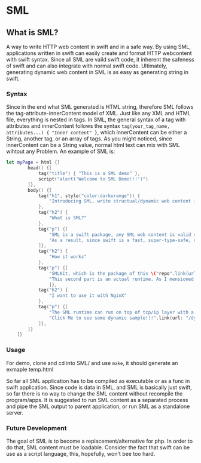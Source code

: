 # SML

## What is SML?

A way to write HTTP web content in swift and in a safe way. By using SML, applications written in swift can easily create and format HTTP webcontent with swift syntax. Since all SML are vaild swift code, it inherent the safeness of swift and can also integrate with normal swift code. Ultimately, generating dynamic web content in SML is as easy as generating string in swift.

### Syntax

Since in the end what SML generated is HTML string, therefore SML follows the tag-attribute-innerContent model of XML. Just like any XML and HTML file, everything is nested in tags. In SML, the general syntax of a tag with attributes and innerContent follows the syntax `tag(your_tag_name, attributes...) { "Inner content" }`, which innerContent can be either a String, another tag, or an array of tags. As you might noticed, since innerContent can be a String value, normal html text can mix with SML wihtout any Problem. An example of SML is:

```swift
let myPage = html {[
        head() {[
            tag("title") { "This is a SML demo" },
            script("alert('Welcome to SML Demo!!!')")
        ]},
        body() {[
            tag("h1", style("color:darkorange")) {
                "Introducing SML, write structual/dynamic web content in a type safe way"
            },
            tag("h2") {
                "What is SML?"
            },
            tag("p") {[
                "SML is a swift package, any SML web content is valid swift code, thus can be use on everywhere swift can be use. It is Ruby on Rails of Swift, the major difference between ruby-on-rails, php and SML is that both ruby-on-rails and php are \"putting code inside html\", while SML is about \"putting html content inline with code\".", "</br>",
                "As a result, since swift is a fast, super-type-safe, compile time language, it guarantees that all tags are closed safely, guarantees no code injection counld happen (Of cause no guarantee for unsafe SQL use) and maximize performance.", "</br>",
            ]},
            tag("h2") {
                "How it works"
            },
            tag("p") {[
                "SMLKit, which is the package of this \("repo".link(url: "https://github.com/michael-yuji/SML.git")), has mainly two components. First is CoreSML. Which can found under /Sources/CoreSML.swift, it defined a dozens of functions which all ultimately generate normal swift String. These functions are the form of the SML syntax. You might find it comfusing just by reading this paragraph, therefore I'm highly recommanded you to read this (index.swift) file in code and everything should make sense.", "</br>",
                "This second part is an actual runtime. As I mensioned, SML can run as package you can import to other projects as well as a standalone application. The runtime is powered by SXF97/spartanX. Which is another two projects I worked simultaneously. All these three projects are in early development stage, therefore they might not be perfect.", "</br>",
                ]},
            tag("h2") {
                "I want to use it with NginX"
            },
            tag("p") {[
                "The SML runtime can run on top of tcp/ip layer with a port number, as well as unix domain socket (much more safe and isolated from outside world). You can specify them in the main.swift file. Please keep in mind that all unix domain socket of SML applications will have a form of [spartanX-yourApplicationsName]", "</br>", "</br>",
                "Click Me to see some dynamic sample!!!".link(url: "/dynamic")
            ]},
        ]}
    ]}
```

### Usage

For demo, clone and cd into SML/ and use `make`, it should generate an exmaple temp.html

So far all SML application has to be compiled as executable or as a func in swift application. Since code is data in SML, and SML is basically just swift, so far there is no way to change the SML content without recompile the program/apps. It is suggested to run SML content as a separated process and pipe the SML output to parent application, or run SML as a standalone server.

### Future Development
The goal of SML is to become a replacement/alternative for php. In order to do that, SML content must be loadable. Consider the fact that swift can be use as a script language, this, hopefully, won't bee too hard.
